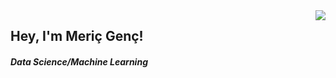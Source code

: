 <img align='right' src="https://github-readme-stats.vercel.app/api?username=mericgenc92&show_icons=true">

## Hey, I'm Meriç Genç! 
##### Data Science/Machine Learning
